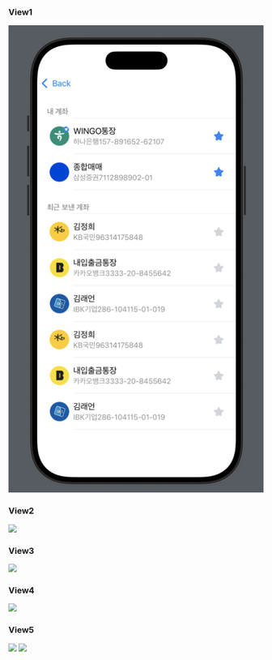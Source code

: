 
### View1
![](Captures/View1.png)

### View2
![](Captures/View2)

### View3
![](Captures/View3)

### View4
![](Captures/View4)

### View5
![](Captures/View5) ![](Captures/Home)


